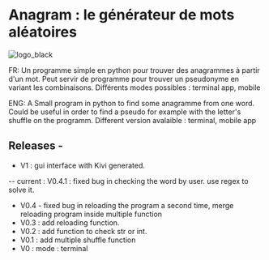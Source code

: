 # Anagram : le générateur de mots aléatoires

![logo_black](https://user-images.githubusercontent.com/87765071/127388530-5cf0ea97-e660-4811-bd79-7a5f18c4a9a0.png)


FR: Un programme simple en python pour trouver des anagrammes à partir d'un mot.
Peut servir de programme pour trouver un pseudonyme en variant les combinaisons.
Différents modes possibles : terminal app, mobile 

ENG: A Small program in python to find some anagramme from one word.
Could be useful in order to find a pseudo for example with the letter's shuffle on the programm.
Different version avalaible : terminal, mobile app

## Releases -


- V1 : gui interface with Kivi generated.

-- current : V0.4.1 : fixed bug in checking the word by user. use regex to solve it.
- V0.4 - fixed bug in reloading the program a second time, merge reloading program inside multiple function
- V0.3 : add reloading function.
- V0.2 : add function to check str or int.
- V0.1 : add multiple shuffle function
- V0 : mode : terminal
